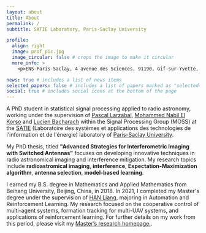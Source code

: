 ```yaml
---
layout: about
title: About
permalink: /
subtitle: SATIE Laboratory, Paris-Saclay University

profile:
  align: right
  image: prof_pic.jpg
  image_circular: false # crops the image to make it circular
  more_info: >
    <p>ENS-Paris-Saclay, 4 avenue des Sciences, 91190, Gif-sur-Yvette, France</p>

news: true # includes a list of news items
selected_papers: false # includes a list of papers marked as "selected={true}"
social: true # includes social icons at the bottom of the page
---
```


A PhD student in statistical signal processing applied to radio astronomy, working under the supervision of [Pascal Larzabal](https://scholar.google.com/citations?hl=fr&user=aNwgKEEAAAAJ&view_op=list_works&sortby=pubdate), [Mohammed Nabil El Korso](https://sites.google.com/site/nabkorso/home-page) and [Lucien Bacharach](https://scholar.google.fr/citations?user=3eGVmwcAAAAJ&hl=fr) within the Signal Processing Group (MOSS) at the [SATIE](https://satie.ens-paris-saclay.fr/en) (Laboratoire des systèmes et applications des technologies de l'information et de l'énergie) laboratory of [Paris-Saclay University](https://www.universite-paris-saclay.fr/en).

My PhD thesis, titled **"Advanced Strategies for Interferometric Imaging with Switched Antennas"** focuses on developing innovative techniques in radio astronomical imaging and interference mitigation. My research topics include **radioastromical imaging**, **interference**, **Expectation-Maximization algorithm**, **antenna selection**, **model-based learning**. 

I earned my B.S. degree in Mathematics and Applied Mathematics from Beihang University, Beijing, China, in 2018. In 2021, I completed my Master's degree under the supervision of [HAN Liang](https://scholar.google.com/citations?user=gx0l_7cAAAAJ&hl=en&inst=12836345755951684912&oi=sra), majoring in Automation and Reinforcement Learning. My research focused on the cooperative control of multi-agent systems, formation tracking for multi-UAV systems, and applications of reinforcement learning. For further details on my work from this period, please visit my [Master’s research homepage.](https://jianhua-wang-buaa.github.io/).
